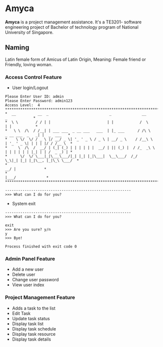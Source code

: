 # Amyca
**Amyca** is a project management assistance. 
It's a TE3201- software engineering project of Bachelor of technology program of National University of Singapore.

## Naming
Latin female form of Amicus of Latin Origin, Meaning: Female friend or Friendly, loving woman. 

### Access Control Feature
* User login/Logout
```
Please Enter User ID: admin
Please Enter Password: admin123
Access Level:  4
*****************************************************************************************************
*  __          __  _                            _              __                      _            * 
*  \ \        / / | |                          | |            /  \                    | |           *
*   \ \  /\  / /__| | ___ ___  _ __ ___   ___  | |_ ___      / /\ \    _ __ ___  _   _| |  _  ___   *
*    \ \/  \/ / _ \ |/ __/ _ \| '_ ' _ \ / _ \ | __/ _ \    / /__\ \  | '_ ' _ \| | | | |/ / /__ \  *
*     \  /\  /  __/ | (_| (_) | | | | | |  __/ | || (_) |  / /_  _\ \ | | | | | | |_| | | /  _ _) | *
*      \/  \/ \___|_|\___\___/|_| |_| |_|\___|  \__\___/  /_/      \_\|_| |_| |_|\__, |_|\_\ \___/  *
*                                                                                 __/ |             *
*                                                                                |___/              *
***************************************************************************************************** 

----------------------------------------------------------
>>> What can I do for you?
```

* System exit
```
----------------------------------------------------------
>>> What can I do for you?

exit
>>> Are you sure? y/n
y
>>> Bye!

Process finished with exit code 0
```

### Admin Panel Feature
* Add a new user
* Delete user
* Change user password
* View user index 

### Project Management Feature
* Adds a task to the list
* Edit Task
* Update task status
* Display task list
* Display task schedule
*  Display task resource 
* Display task details 




